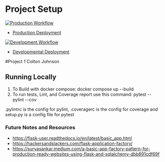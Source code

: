 # Project Setup

[![Production Workflow](https://github.com/coltonj14/docker-flask-project1/actions/workflows/prod.yml/badge.svg)](https://github.com/coltonj14/docker-flask-project1/actions/workflows/prod.yml)

* [Production Deployment](https://cj236-project1-production.herokuapp.com/)


[![Development Workflow](https://github.com/coltonj14/docker-flask-project1/actions/workflows/dev.yml/badge.svg)](https://github.com/coltonj14/docker-flask-project1/actions/workflows/dev.yml)

* [Developmental Deployment](https://cj236-project1-development.herokuapp.com/)

#Project 1 
Colton Johnson

## Running Locally

1. To Build with docker compose:
   docker compose up --build
2. To run tests, Lint, and Coverage report use this command: pytest --pylint --cov

.pylintrc is the config for pylint, .coveragerc is the config for coverage and setup.py is a config file for pytest


### Future Notes and Resources
* https://flask-user.readthedocs.io/en/latest/basic_app.html
* https://hackersandslackers.com/flask-application-factory/
* https://suryasankar.medium.com/a-basic-app-factory-pattern-for-production-ready-websites-using-flask-and-sqlalchemy-dbb891cdf69f
